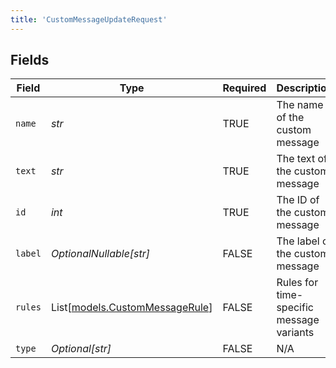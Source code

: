 ```yaml
---
title: 'CustomMessageUpdateRequest'
---
```



## Fields

| Field                                                            | Type                                                             | Required                                                         | Description                                                      |
| ---------------------------------------------------------------- | ---------------------------------------------------------------- | ---------------------------------------------------------------- | ---------------------------------------------------------------- |
| `name`                                                           | *str*                                                            | TRUE                                               | The name of the custom message                                   |
| `text`                                                           | *str*                                                            | TRUE                                               | The text of the custom message                                   |
| `id`                                                             | *int*                                                            | TRUE                                               | The ID of the custom message                                     |
| `label`                                                          | *OptionalNullable[str]*                                          | FALSE                                               | The label of the custom message                                  |
| `rules`                                                          | List[[models.CustomMessageRule](../models/custommessagerule.md)] | FALSE                                               | Rules for time-specific message variants                         |
| `type`                                                           | *Optional[str]*                                                  | FALSE                                               | N/A                                                              |